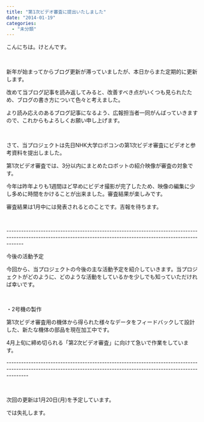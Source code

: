 ```yaml
---
title: "第1次ビデオ審査に提出いたしました"
date: "2014-01-19"
categories: 
  - "未分類"
---
```


こんにちは。けとんです。

 

新年が始まってからブログ更新が滞っていましたが、本日からまた定期的に更新します。

改めて当ブログ記事を読み返してみると、改善すべき点がいくつも見られたため、ブログの書き方について色々と考えました。

より読み応えのあるブログ記事になるよう、広報担当者一同がんばっていきますので、これからもよろしくお願い申し上げます。

 

さて、当プロジェクトは先日NHK大学ロボコンの第1次ビデオ審査にビデオと参考資料を提出しました。

第1次ビデオ審査では、3分以内にまとめたロボットの紹介映像が審査の対象です。

今年は昨年よりも1週間ほど早めにビデオ撮影が完了したため、映像の編集に少し多めに時間をかけることが出来ました。審査結果が楽しみです。

審査結果は1月中には発表されるとのことです。吉報を待ちます。

 

\-------------------------------------------------------------------------------------------------------------------------------------------------------------------

今後の活動予定

今回から、当プロジェクトの今後の主な活動予定を紹介していきます。当プロジェクトがどのように、どのような活動をしているかを少しでも知っていただければ幸いです。

 

・2号機の製作

第1次ビデオ審査用の機体から得られた様々なデータをフィードバックして設計した、新たな機体の部品を現在加工中です。

4月上旬に締め切られる「第2次ビデオ審査」に向けて急いで作業をしています。

\---------------------------------------------------------------------------------------------------------------------------------------------------------------------

 

次回の更新は1月20日(月)を予定しています。

では失礼します。
